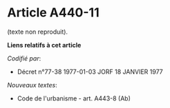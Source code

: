 # Article A440-11

(texte non reproduit).

**Liens relatifs à cet article**

_Codifié par_:

  - Décret n°77-38 1977-01-03 JORF 18 JANVIER 1977

_Nouveaux textes_:

  - Code de l'urbanisme - art. A443-8 (Ab)

